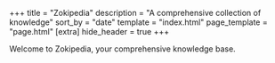 +++
title = "Zokipedia"
description = "A comprehensive collection of knowledge"
sort_by = "date"
template = "index.html"
page_template = "page.html"
[extra]
hide_header = true
+++

Welcome to Zokipedia, your comprehensive knowledge base.